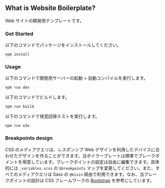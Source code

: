 ## What is Website Boilerplate?
Web サイトの開発用テンプレートです。

### Get Started
以下のコマンドでパッケージをインストールしてください。
```
npm install
```
### Usage
以下のコマンドで開発用サーバーの起動 + 自動コンパイルを実行します。
```
npm run dev
```
以下のコマンドでビルドします。
```
npm run build
```
以下のコマンドで視覚回帰テストを実行します。
```
npm run e2e
```

### Breakpoints design

CSS のメディアクエリは、レスポンシブ Web デザインを利用したデバイスに合わせたデザインを作ることができます。当ボイラープレートは標準でブレークポイントを用意しています。ブレークポイントの設定は自由に編集できます。具体的には `_variables.scss` の `$breakpoints` マップを変更してください。また、すべてのメディアクエリは Sass の `@mixin` 経由で利用できます。なお、当ブレークポイントの設計は CSS フレームワークの [Bootstrap](https://getbootstrap.com/) を参考にしています。
